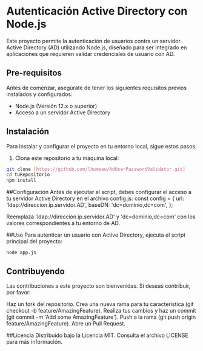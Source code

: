 # Autenticación Active Directory con Node.js

Este proyecto permite la autenticación de usuarios contra un servidor Active Directory (AD) utilizando Node.js, diseñado para ser integrado en aplicaciones que requieren validar credenciales de usuario con AD.

## Pre-requisitos

Antes de comenzar, asegúrate de tener los siguientes requisitos previos instalados y configurados:

- Node.js (Versión 12.x o superior)
- Acceso a un servidor Active Directory

## Instalación

Para instalar y configurar el proyecto en tu entorno local, sigue estos pasos:

1. Clona este repositorio a tu máquina local:

```bash
git clone [https://github.com/lhumeau/AdUserPasswordValidator.git]
cd tuRepositorio
npm install
```

##Configuración
Antes de ejecutar el script, debes configurar el acceso a tu servidor Active Directory en el archivo config.js:
const config = {
  url: 'ldap://direccion.ip.servidor.AD',
  baseDN: 'dc=dominio,dc=com',
};

Reemplaza 'ldap://direccion.ip.servidor.AD' y 'dc=dominio,dc=com' con los valores correspondientes a tu entorno de AD.

##Uso
Para autenticar un usuario con Active Directory, ejecuta el script principal del proyecto:

`node app.js`

## Contribuyendo

Las contribuciones a este proyecto son bienvenidas. Si deseas contribuir, por favor:

Haz un fork del repositorio.
Crea una nueva rama para tu característica (git checkout -b feature/AmazingFeature).
Realiza tus cambios y haz un commit (git commit -m 'Add some AmazingFeature').
Push a la rama (git push origin feature/AmazingFeature).
Abre un Pull Request.



##Licencia
Distribuido bajo la Licencia MIT. Consulta el archivo LICENSE para más información.
